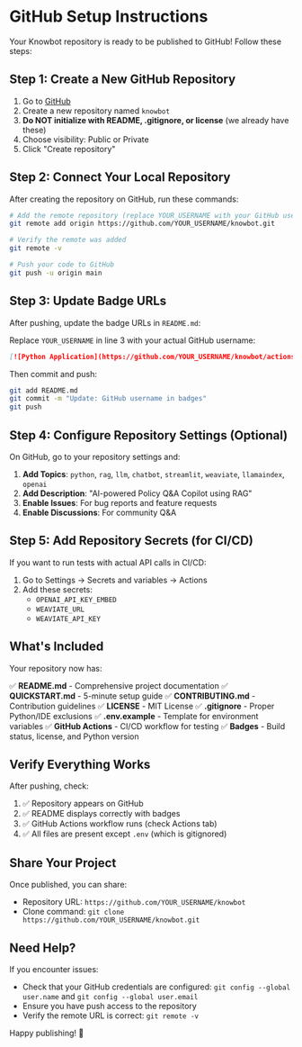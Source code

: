 # GitHub Setup Instructions

Your Knowbot repository is ready to be published to GitHub! Follow these steps:

## Step 1: Create a New GitHub Repository

1. Go to [GitHub](https://github.com/new)
2. Create a new repository named `knowbot`
3. **Do NOT initialize with README, .gitignore, or license** (we already have these)
4. Choose visibility: Public or Private
5. Click "Create repository"

## Step 2: Connect Your Local Repository

After creating the repository on GitHub, run these commands:

```bash
# Add the remote repository (replace YOUR_USERNAME with your GitHub username)
git remote add origin https://github.com/YOUR_USERNAME/knowbot.git

# Verify the remote was added
git remote -v

# Push your code to GitHub
git push -u origin main
```

## Step 3: Update Badge URLs

After pushing, update the badge URLs in `README.md`:

Replace `YOUR_USERNAME` in line 3 with your actual GitHub username:
```markdown
[![Python Application](https://github.com/YOUR_USERNAME/knowbot/actions/workflows/python-app.yml/badge.svg)](https://github.com/YOUR_USERNAME/knowbot/actions/workflows/python-app.yml)
```

Then commit and push:
```bash
git add README.md
git commit -m "Update: GitHub username in badges"
git push
```

## Step 4: Configure Repository Settings (Optional)

On GitHub, go to your repository settings and:

1. **Add Topics**: `python`, `rag`, `llm`, `chatbot`, `streamlit`, `weaviate`, `llamaindex`, `openai`
2. **Add Description**: "AI-powered Policy Q&A Copilot using RAG"
3. **Enable Issues**: For bug reports and feature requests
4. **Enable Discussions**: For community Q&A

## Step 5: Add Repository Secrets (for CI/CD)

If you want to run tests with actual API calls in CI/CD:

1. Go to Settings → Secrets and variables → Actions
2. Add these secrets:
   - `OPENAI_API_KEY_EMBED`
   - `WEAVIATE_URL`
   - `WEAVIATE_API_KEY`

## What's Included

Your repository now has:

✅ **README.md** - Comprehensive project documentation
✅ **QUICKSTART.md** - 5-minute setup guide
✅ **CONTRIBUTING.md** - Contribution guidelines
✅ **LICENSE** - MIT License
✅ **.gitignore** - Proper Python/IDE exclusions
✅ **.env.example** - Template for environment variables
✅ **GitHub Actions** - CI/CD workflow for testing
✅ **Badges** - Build status, license, and Python version

## Verify Everything Works

After pushing, check:

1. ✅ Repository appears on GitHub
2. ✅ README displays correctly with badges
3. ✅ GitHub Actions workflow runs (check Actions tab)
4. ✅ All files are present except `.env` (which is gitignored)

## Share Your Project

Once published, you can share:
- Repository URL: `https://github.com/YOUR_USERNAME/knowbot`
- Clone command: `git clone https://github.com/YOUR_USERNAME/knowbot.git`

## Need Help?

If you encounter issues:
- Check that your GitHub credentials are configured: `git config --global user.name` and `git config --global user.email`
- Ensure you have push access to the repository
- Verify the remote URL is correct: `git remote -v`

Happy publishing! 🚀
